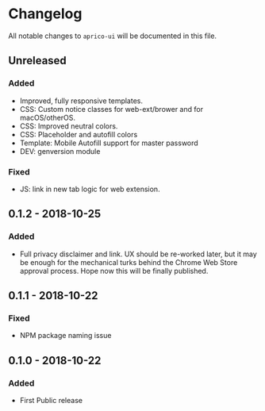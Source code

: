 # Changelog
All notable changes to `aprico-ui` will be documented in this file.

## Unreleased 
### Added
- Improved, fully responsive templates.
- CSS: Custom notice classes for web-ext/brower and for macOS/otherOS.
- CSS: Improved neutral colors.
- CSS: Placeholder and autofill colors
- Template: Mobile Autofill support for master password
- DEV: genversion module

### Fixed
- JS: link in new tab logic for web extension.

## 0.1.2 - 2018-10-25
### Added
- Full privacy disclaimer and link. UX should be re-worked later, but it may be enough for the mechanical turks behind the Chrome Web Store approval process. Hope now this will be finally published.

## 0.1.1 - 2018-10-22
### Fixed
- NPM package naming issue

## 0.1.0 - 2018-10-22
### Added
- First Public release
